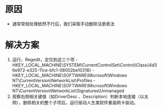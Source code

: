 <!-- TITLE: 故障 0 没有本地连接装不上驱动 -->
<!-- SUBTITLE: 本错误涵盖三大运营商 -->

# 原因
- 通常常规处理依然不行后，我们采取手动删除注册表法

# 解决方案
1. 运行，Regedit，定位到这三个项
		- HKEY_LOCAL_MACHINE\SYSTEM\CurrentControlSet\Control\Class\{4d36e972-e325-11ce-bfc1-08002be10318}
		- HKEY_LOCAL_MACHINE\SOFTWARE\Microsoft\Windows NT\CurrentVersion\NetworkList\Profiles
		- HKEY_LOCAL_MACHINE\SOFTWARE\Microsoft\Windows NT\CurrentVersion\NetworkList\Signatures\Unmanaged
2. 观察右侧相关键值（如DriverDesc 、Description）判断本地连接（以太网），删除相关的整个子项后，运行驱动人生类软件重装网卡驱动。